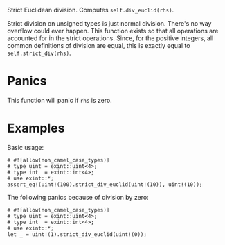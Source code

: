 Strict Euclidean division. Computes `self.div_euclid(rhs)`.

Strict division on unsigned types is just normal division. There's no way
overflow could ever happen. This function exists so that all operations are
accounted for in the strict operations. Since, for the positive integers, all
common definitions of division are equal, this is exactly equal to
`self.strict_div(rhs)`.

# Panics

This function will panic if `rhs` is zero.

# Examples

Basic usage:

```
# #![allow(non_camel_case_types)]
# type uint = exint::uint<4>;
# type int  = exint::int<4>;
# use exint::*;
assert_eq!(uint!(100).strict_div_euclid(uint!(10)), uint!(10));
```

The following panics because of division by zero:

```should_panic
# #![allow(non_camel_case_types)]
# type uint = exint::uint<4>;
# type int  = exint::int<4>;
# use exint::*;
let _ = uint!(1).strict_div_euclid(uint!(0));
```

